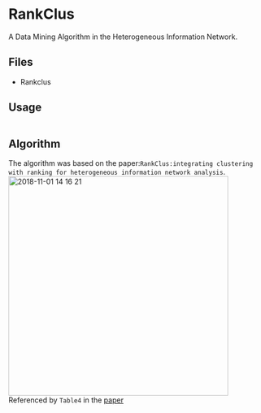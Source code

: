 # RankClus
A Data Mining Algorithm in the Heterogeneous Information Network.

## Files
* Rankclus


## Usage

```console
```
## Algorithm
The algorithm was based on the paper:`RankClus:integrating clustering with ranking for heterogeneous information network analysis`.
<img width="432" alt="2018-11-01 14 16 21" src="https://user-images.githubusercontent.com/7589567/47833953-c4dc8800-dde0-11e8-9982-486499f5aea6.png">
Referenced by `Table4` in the [paper](http://zuse9-2.se.cuhk.edu.hk/~hcheng/paper/edbt09_ysun.pdf)
